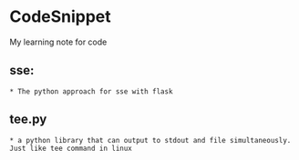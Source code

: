 # CodeSnippet
My learning note for code

## sse:
	* The python approach for sse with flask

## tee.py
	* a python library that can output to stdout and file simultaneously. Just like tee command in linux